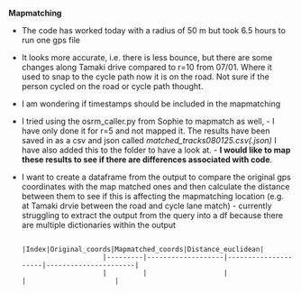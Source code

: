 **Mapmatching**
- The code has worked today with a radius of 50 m but took 6.5 hours to run one gps file
- It looks more accurate, i.e. there is less bounce, but there are some changes along Tamaki drive compared to r=10 from 07/01. Where it used to snap to the cycle path now it is on the road. Not sure if the person cycled on the road or cycle path thought.
- I am wondering if timestamps should be included in the mapmatching
- I tried using the osrm_caller.py from Sophie to mapmatch as well,
        - I have only done it for r=5 and not mapped it. The results have been saved in as a csv and json called *matched_tracks080125.csv(.json)* I have also added this to the folder to have a look at.
          - **I would like to map these results to see if there are differences associated with code**.
- I want to create a dataframe from the output to compare the original gps coordinates with the map matched ones and then calculate the distance between them to see if this is affecting the mapmatching location (e.g. at Tamaki drvie between the road and cycle lane match)
          - currently struggling to extract the output from the query into a df because there are multiple dictionaries within the output
  
                          |Index|Original_coords|Mapmatched_coords|Distance_euclidean|
                          |---------|-------------------|---------------------|----------------------|
                          |         |                   |                     |                      |


